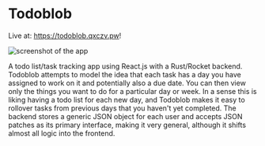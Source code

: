 # Todoblob

Live at: https://todoblob.qxczv.pw!

![screenshot of the app](https://user-images.githubusercontent.com/6148347/222934443-87f51e5e-a3dc-406f-b0ac-5a7c62233d13.png)

A todo list/task tracking app using React.js with a Rust/Rocket backend.
Todoblob attempts to model the idea that each task has a day you have assigned to work on it and potentially also a due date.
You can then view only the things you want to do for a particular day or week.
In a sense this is liking having a todo list for each new day, and Todoblob makes it easy to rollover tasks from previous days that you haven't yet completed.
The backend stores a generic JSON object for each user and accepts JSON patches as its primary interface, making it very general, although it shifts almost all logic into the frontend.

